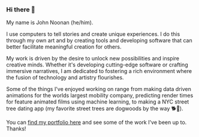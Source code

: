 ### Hi there 👋
My name is John Noonan (he/him). 

I use computers to tell stories and create unique experiences. I do this through my own art and by creating tools and developing software that can better facilitate meaningful creation for others.

My work is driven by the desire to unlock new possibilities and inspire creative minds. Whether it's developing cutting-edge software or crafting immersive narratives, I am dedicated to fostering a rich environment where the fusion of technology and artistry flourishes.

Some of the things I've enjoyed working on range from making data driven animations for the worlds largest mobility company, predicting render times for feature animated films using machine learning, to making a NYC street tree dating app (my favorite street trees are dogwoods by the way 🐕🌳).

You can [find my portfolio here](https://johnenoonan.github.io/) and see some of the work I've been up to. Thanks! 
